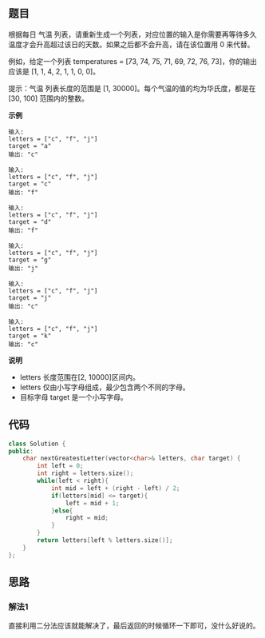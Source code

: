 ## 题目
根据每日 气温 列表，请重新生成一个列表，对应位置的输入是你需要再等待多久温度才会升高超过该日的天数。如果之后都不会升高，请在该位置用 0 来代替。

例如，给定一个列表 temperatures = [73, 74, 75, 71, 69, 72, 76, 73]，你的输出应该是 [1, 1, 4, 2, 1, 1, 0, 0]。

提示：气温 列表长度的范围是 [1, 30000]。每个气温的值的均为华氏度，都是在 [30, 100] 范围内的整数。

**示例**
```
输入:
letters = ["c", "f", "j"]
target = "a"
输出: "c"

输入:
letters = ["c", "f", "j"]
target = "c"
输出: "f"

输入:
letters = ["c", "f", "j"]
target = "d"
输出: "f"

输入:
letters = ["c", "f", "j"]
target = "g"
输出: "j"

输入:
letters = ["c", "f", "j"]
target = "j"
输出: "c"

输入:
letters = ["c", "f", "j"]
target = "k"
输出: "c"
```

**说明** 
* letters 长度范围在[2, 10000]区间内。
* letters 仅由小写字母组成，最少包含两个不同的字母。
* 目标字母 target 是一个小写字母。

## 代码
```C++
class Solution {
public:
    char nextGreatestLetter(vector<char>& letters, char target) {
        int left = 0;
        int right = letters.size();
        while(left < right){
            int mid = left + (right - left) / 2;
            if(letters[mid] <= target){
                left = mid + 1;
            }else{
                right = mid;
            }
        }
        return letters[left % letters.size()];
    }
};
```


## 思路

### 解法1
直接利用二分法应该就能解决了，最后返回的时候循环一下即可，没什么好说的。

